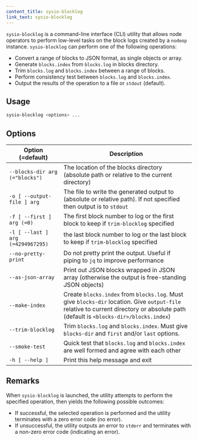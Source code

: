 ```yaml
---
content_title: sysio-blocklog
link_text: sysio-blocklog
---
```


`sysio-blocklog` is a command-line interface (CLI) utility that allows node operators to perform low-level tasks on the block logs created by a `nodeop` instance. `sysio-blocklog` can perform one of the following operations:

* Convert a range of blocks to JSON format, as single objects or array.
* Generate `blocks.index` from `blocks.log` in blocks directory.
* Trim `blocks.log` and `blocks.index` between a range of blocks.
* Perform consistency test between `blocks.log` and `blocks.index`.
* Output the results of the operation to a file or `stdout` (default).

## Usage
```sh
sysio-blocklog <options> ...
```

## Options

Option (=default) | Description
-|-
`--blocks-dir arg (="blocks")` | The location of the blocks directory (absolute path or relative to the current directory)
`-o [ --output-file ] arg` | The file to write the generated output to (absolute or relative path). If not specified then output is to `stdout`
`-f [ --first ] arg (=0)` | The first block number to log or the first block to keep if `trim-blocklog` specified
`-l [ --last ] arg (=4294967295)` | the last block number to log or the last block to keep if `trim-blocklog` specified
`--no-pretty-print` | Do not pretty print the output. Useful if piping to `jq` to improve performance
`--as-json-array` | Print out JSON blocks wrapped in JSON array (otherwise the output is free-standing JSON objects)
`--make-index` | Create `blocks.index` from `blocks.log`. Must give `blocks-dir` location. Give `output-file` relative to current directory or absolute path (default is `<blocks-dir>/blocks.index`)
`--trim-blocklog` | Trim `blocks.log` and `blocks.index`. Must give `blocks-dir` and `first` and/or `last` options.
`--smoke-test` | Quick test that `blocks.log` and `blocks.index` are well formed and agree with each other
`-h [ --help ]` | Print this help message and exit

## Remarks

When `sysio-blocklog` is launched, the utility attempts to perform the specified operation, then yields the following possible outcomes:
* If successful, the selected operation is performed and the utility terminates with a zero error code (no error).
* If unsuccessful, the utility outputs an error to `stderr` and terminates with a non-zero error code (indicating an error).
